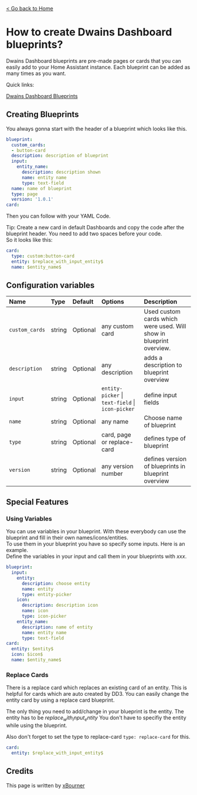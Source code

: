 [< Go back to Home](../index.md)

# How to create Dwains Dashboard blueprints?


Dwains Dashboard blueprints are pre-made pages or cards that you can easily add to your Home Assistant instance. Each blueprint can be added as many times as you want.

Quick links:

[Dwains Dashboard Blueprints](https://github.com/dwainscheeren/dwains-dashboard-blueprints)

## Creating Blueprints

You always gonna start with the header of a blueprint which looks like this.

````yaml
blueprint:
  custom_cards:
  - button-card
  description: description of blueprint
  input:
    entity_name:
      description: description shown
      name: entity name
      type: text-field
  name: name of blueprint
  type: page
  version: '1.0.1'
card:  
````

Then you can follow with your YAML Code. 

Tip: Create a new card in default Dashboards and copy the code after the blueprint header. You need to add two spaces before your code. 
<br> So it looks like this:

````yaml
card:
  type: custom:button-card
  entity: $replace_with_input_entity$
  name: $entity_name$
````


## Configuration variables


| Name                | Type    | Default         | Options                                   | Description                                                                |
| :------------------ | :------ | :---------------| :---------------------------              | :------------------------------------------------------------------------  |
| `custom_cards`      | string  | Optional        | any custom card                           |  Used custom cards which were used. Will show in blueprint overview.       |
| `description`       | string  | Optional        | any description                           |  adds a description to blueprint overview                                  |
| `input`             | string  | Optional        | `entity-picker` \| `text-field` \| `icon-picker`  |  define input fields                                                       |
| `name`              | string  | Optional        | any name                                  |  Choose name of blueprint                                                  |
| `type`              | string  | Optional        | card, page or replace-card                                 |  defines type of blueprint                                                 |
| `version`           | string  | Optional        | any version number                        |  defines version of blueprints in blueprint overview                       |

## Special Features
### Using Variables

You can use variables in your blueprint. With these everybody can use the blueprint and fill in their own names/icons/entities.
<br>To use them in your blueprint you have so specify some inputs. Here is an example.
<br>Define the variables in your input and call them in your blueprints with $xxx$.

````yaml
blueprint:
  input:
    entity:
      description: choose entity
      name: entity
      type: entity-picker
    icon:
      description: description icon
      name: icon
      type: icon-picker  
    entity_name:
      description: name of entity
      name: entity name
      type: text-field      
card:  
  entity: $entity$
  icon: $icon$
  name: $entity_name$
````

### Replace Cards

There is a replace card which replaces an existing card of an entity. This is helpful for cards which are auto created by DD3.
You can easily change the entity card by using a replace card blueprint.

The only thing you need to add/change in your blueprint is the entity. The entity has to be $replace_with_input_entity$
You don't have to specifiy the entity while using the blueprint.

Also don't forget to set the type to replace-card `type: replace-card` for this.

````yaml
card:
  entity: $replace_with_input_entity$
````

## Credits

This page is written by [xBourner](https://github.com/xbourner)
